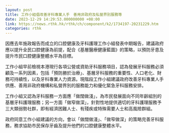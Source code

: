 ```yaml
---
layout: post
title: 工作小組倡改善牙科專業人手　善用非政府及私營界別服務等
date: 2023-12-29 14:29:53.000000000 +08:00
link: https://news.rthk.hk/rthk/ch/component/k2/1734197-20231229.htm
categories: rthk
---
```


因應去年施政報告而成立的口腔健康及牙科護理工作小組發表中期報告，建議政府應以提升全民口腔健康為前提，配合《基層醫療健康藍圖》的策略，以預防牙患及提升市民口腔健康整體水平為目標。

工作小組早前檢視本港現行各項公營或資助牙科服務項目，認為發展牙科服務必須顧及一系列因素，包括「預防勝於治療」、基層牙科服務的重要性、人口老化、財務可持續性，以及牙科專業人力資源。現階段工作小組建議政府改善牙科專業人手供應、善用非政府機構和私營界別的服務能力和優化緊急牙科服務安排。

工作小組又認為牙科服務一方面應「做闊做淺」，為市民發展面向不同年齡組別的基層牙科護理服務；另一方面「做窄做深」，針對性地提供適切的牙科護理服務予三大類弱勢社群，即有經濟困難人士、有殘疾或特殊需要人士和高風險群組。

政府同意工作小組建議的方向，會以「做闊做淺」、「做窄做深」的策略完善牙科服務，務求協助巿民保存牙齒及提升他們的口腔健康整體水平。
